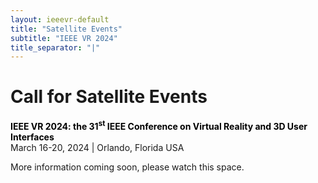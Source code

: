 ```yaml
---
layout: ieeevr-default
title: "Satellite Events"
subtitle: "IEEE VR 2024"
title_separator: "|"
---
```

<script type="text/javascript">
    $(document).ready(function(){
		var email = ""; 
		var domain = "ieeevr.org"; 

	    email = "general2024"; 		
		$(".general").html("<span class='text-nowrap'><a href=javascript:location='" + "mail" + "to:" + email + "@" + domain + "'><i class='fas fa-fw fa-envelope-square emailIconSm' style=''></i><i class='emailTextSm'>" + email + "@" + domain + "</a></i></span>");            
	});
</script>
<div>
    <h1 id="cfp-journal"> Call for Satellite Events<div class="floatRight"><span class="general"></span></div></h1>
    <p>
        <strong style="color: black">IEEE VR 2024: the 31<sup>st</sup> IEEE Conference on Virtual Reality and 3D User Interfaces</strong><br />
            March 16-20, 2024 | Orlando, Florida USA
    </p>
    <p>
        More information coming soon, please watch this space.
    </p>
</div>
  <script> /***
 
<div>   
    <h2 id="overview"> Overview </h2>
    <p>
        We invite proposals for satellite events since the potential travel restrictions could make it inconvenient for some registered members to travel to Shanghai. Members are encouraged to organize satellite events to provide more networking opportunities for our community. Accepted Satellite Events will be advertised on the IEEE VR 2024 website by their location, contact information, and link to the organizers’ website.
    </p>

    <h2 id="guideline"> Submission Guidelines</h2>
    <p>
        Proposals for satellite events should be submitted electronically to  <span class="general"></span> and should include:
        <ul>
        <li>A brief description (500 words or less) of the satellite event (location, time, the maximum number of attendances, etc.)</li>
        <li>The names, contact information, and short (100 words or less) biographies for the organizers.</li>
        </ul>
        To mention that, the organization and all costs incurred are under the full responsibility of the organizers of the Satellite Event.
    </p>

    
    <h2 id="contacts">Contacts <div class="floatRight"><span class="general"></span></div></h2>	    
   
</div>
***/</script> 

